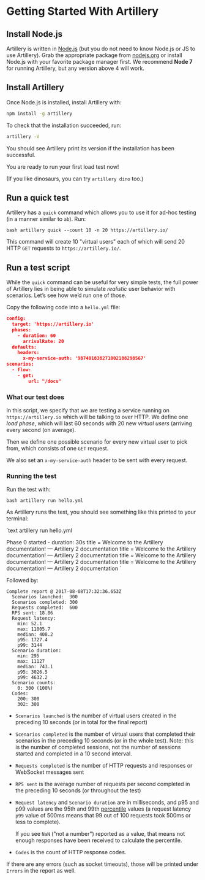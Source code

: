 # Getting Started With Artillery

## Install Node.js

Artillery is written in [Node.js](http://nodejs.org/) (but you do not need to know Node.js or JS to use Artillery). Grab the appropriate package from [nodejs.org](http://nodejs.org/en/download) or install Node.js with your favorite package manager first. We recommend **Node 7** for running Artillery, but any version above 4 will work.

## Install Artillery

Once Node.js is installed, install Artillery with:

```bash
npm install -g artillery
```

To check that the installation succeeded, run:

```bash
artillery -V
```

You should see Artillery print its version if the installation has been successful.

You are ready to run your first load test now!

(If you like dinosaurs, you can try `artillery dino` too.)

## Run a quick test

Artillery has a `quick` command which allows you to use it for ad-hoc testing (in a manner similar to `ab`). Run:

`bash
artillery quick --count 10 -n 20 https://artillery.io/
`

This command will create 10 "virtual users" each of which will send 20 HTTP `GET` requests to `https://artillery.io/`.

<!--
You should see something like this printed on your terminal:

`shell

`
-->

## Run a test script

While the `quick` command can be useful for very simple tests, the full power of Artillery lies in being able to simulate *realistic* user behavior with scenarios. Let’s see how we’d run one of those.

Copy the following code into a `hello.yml` file:

```json
config:
  target: 'https://artillery.io'
  phases:
    - duration: 60
      arrivalRate: 20
  defaults:
    headers:
      x-my-service-auth: '987401838271002188298567'
scenarios:
  - flow:
    - get:
        url: "/docs"
```

### What our test does

In this script, we specify that we are testing a service running on `https://artillery.io` which will be talking to over HTTP. We define one *load phase*, which will last 60 seconds with 20 new *virtual users* (arriving every second (on average).

Then we define one possible scenario for every new virtual user to pick from, which consists of one `GET` request.

We also set an `x-my-service-auth` header to be sent with every request.

### Running the test

Run the test with:

`bash
artillery run hello.yml
`

As Artillery runs the test, you should see something like this printed to your terminal:

`text
artillery run hello.yml

Phase 0 started - duration: 30s
title = Welcome to the Artillery documentation! &mdash; Artillery 2 documentation
title = Welcome to the Artillery documentation! &mdash; Artillery 2 documentation
title = Welcome to the Artillery documentation! &mdash; Artillery 2 documentation
title = Welcome to the Artillery documentation! &mdash; Artillery 2 documentation
`

Followed by:

```text
Complete report @ 2017-08-08T17:32:36.653Z
  Scenarios launched:  300
  Scenarios completed: 300
  Requests completed:  600
  RPS sent: 18.86
  Request latency:
    min: 52.1
    max: 11005.7
    median: 408.2
    p95: 1727.4
    p99: 3144
  Scenario duration:
    min: 295
    max: 11127
    median: 743.1
    p95: 3026.5
    p99: 4632.2
  Scenario counts:
    0: 300 (100%)
  Codes:
    200: 300
    302: 300
```

- `Scenarios launched` is the number of virtual users created in the preceding 10 seconds (or in total for the final report)
- `Scenarios completed` is the number of virtual users that completed their scenarios in the preceding 10 seconds (or in the whole test). Note: this is the number of completed sessions, not the number of sessions started and completed in a 10 second interval.
- `Requests completed` is the number of HTTP requests and responses or WebSocket messages sent
- `RPS sent` is the average number of requests per second completed in the preceding 10 seconds (or throughout the test)
- `Request latency` and `Scenario duration` are in milliseconds, and p95 and p99 values are the 95th and 99th [percentile](https://en.wikipedia.org/wiki/Percentile) values (a request latency `p99` value of 500ms means that 99 out of 100 requests took 500ms or less to complete).

  If you see `NaN` ("not a number") reported as a value, that means not enough responses have been received to calculate the percentile.
- `Codes` is the count of HTTP response codes.

If there are any errors (such as socket timeouts), those will be printed under `Errors` in the report as well.
